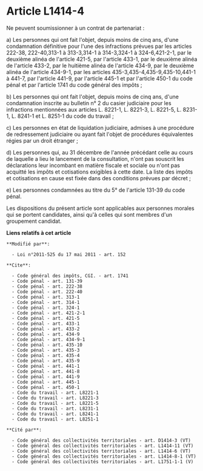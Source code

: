 # Article L1414-4

Ne peuvent soumissionner à un contrat de partenariat : 

a) Les personnes qui ont fait l'objet, depuis moins de cinq ans, d'une condamnation définitive pour l'une des infractions
prévues par les articles 222-38,
222-40,313-1 à 313-3,314-1 à 314-3,324-1 à 324-6,421-2-1, par le deuxième alinéa de l'article 421-5, par l'article 433-1, par
le deuxième alinéa de l'article 433-2, par le huitième alinéa de l'article 434-9, par le deuxième alinéa de l'article
434-9-1, par les articles 435-3,435-4,435-9,435-10,441-1 à 441-7,            par l'article 441-9, par l'article 445-1 et par
l'article 450-1 du code pénal et par l'article 1741 du code général des impôts ; 

b) Les personnes qui ont fait l'objet, depuis moins de cinq ans, d'une condamnation inscrite au bulletin n° 2 du casier
judiciaire pour les infractions mentionnées aux articles L. 8221-1, L. 8221-3, L. 8221-5, L. 8231-1, L. 8241-1 et L. 8251-1
du code du travail ; 

c) Les personnes en état de liquidation judiciaire, admises à une procédure de redressement judiciaire ou ayant fait l'objet
de procédures équivalentes régies par un droit étranger ; 

d) Les personnes qui, au 31 décembre de l'année précédant celle au cours de laquelle a lieu le lancement de la consultation,
n'ont pas souscrit les déclarations leur incombant en matière fiscale et sociale ou n'ont pas acquitté les impôts et
cotisations exigibles à cette date. La liste des impôts et cotisations en cause est fixée dans des conditions prévues par
décret ; 

e) Les personnes condamnées au titre du 5° de l'article 131-39 du code pénal. 

Les dispositions du présent article sont applicables aux personnes morales qui se portent candidates, ainsi qu'à celles qui
sont membres d'un groupement candidat.

**Liens relatifs à cet article**

	**Modifié par**:

	  - Loi n°2011-525 du 17 mai 2011 - art. 152

	**Cite**:

	  - Code général des impôts, CGI. - art. 1741
	  - Code pénal - art. 131-39
	  - Code pénal - art. 222-38
	  - Code pénal - art. 222-40
	  - Code pénal - art. 313-1
	  - Code pénal - art. 314-1
	  - Code pénal - art. 324-1
	  - Code pénal - art. 421-2-1
	  - Code pénal - art. 421-5
	  - Code pénal - art. 433-1
	  - Code pénal - art. 433-2
	  - Code pénal - art. 434-9
	  - Code pénal - art. 434-9-1
	  - Code pénal - art. 435-10
	  - Code pénal - art. 435-3
	  - Code pénal - art. 435-4
	  - Code pénal - art. 435-9
	  - Code pénal - art. 441-1
	  - Code pénal - art. 441-8
	  - Code pénal - art. 441-9
	  - Code pénal - art. 445-1
	  - Code pénal - art. 450-1
	  - Code du travail - art. L8221-1
	  - Code du travail - art. L8221-3
	  - Code du travail - art. L8221-5
	  - Code du travail - art. L8231-1
	  - Code du travail - art. L8241-1
	  - Code du travail - art. L8251-1

	**Cité par**:

	  - Code général des collectivités territoriales - art. D1414-3 (VT)
	  - Code général des collectivités territoriales - art. L1414-11 (VT)
	  - Code général des collectivités territoriales - art. L1414-6 (VT)
	  - Code général des collectivités territoriales - art. L1414-8-1 (VT)
	  - Code général des collectivités territoriales - art. L1751-1-1 (V)
